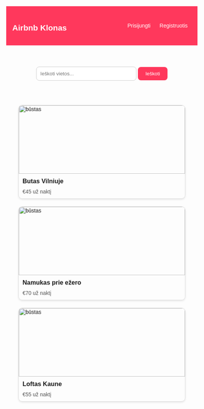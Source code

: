 
<html lang="lt">
<head>
  <meta charset="UTF-8">
  <title>Airbnb Klonas</title>
  <style>
    body { font-family: Arial, sans-serif; margin: 0; }
    header { background: #FF385C; color: white; padding: 1rem; }
    nav { display: flex; justify-content: space-between; align-items: center; }
    nav a { color: white; margin: 0 10px; text-decoration: none; }
    .search { text-align: center; margin: 2rem; }
    .cards { display: grid; grid-template-columns: repeat(auto-fill, minmax(250px, 1fr)); gap: 20px; padding: 2rem; }
    .card { border: 1px solid #ddd; border-radius: 10px; overflow: hidden; box-shadow: 0 2px 5px rgba(0,0,0,0.1); }
    .card img { width: 100%; height: 180px; object-fit: cover; }
    .card h3 { margin: 10px; }
    .card p { margin: 10px; color: #555; }
  </style>
</head>
<body>
  <header>
    <nav>
      <h1>Airbnb Klonas</h1>
      <div>
        <a href="#">Prisijungti</a>
        <a href="#">Registruotis</a>
      </div>
    </nav>
  </header>

  <div class="search">
    <input type="text" placeholder="Ieškoti vietos..." style="padding:10px; width:60%; border-radius:8px; border:1px solid #ccc;">
    <button style="padding:10px 20px; border:none; border-radius:8px; background:#FF385C; color:white;">Ieškoti</button>
  </div>

  <section class="cards">
    <div class="card">
      <img src="https://picsum.photos/400/200?random=1" alt="būstas">
      <h3>Butas Vilniuje</h3>
      <p>€45 už naktį</p>
    </div>
    <div class="card">
      <img src="https://picsum.photos/400/200?random=2" alt="būstas">
      <h3>Namukas prie ežero</h3>
      <p>€70 už naktį</p>
    </div>
    <div class="card">
      <img src="https://picsum.photos/400/200?random=3" alt="būstas">
      <h3>Loftas Kaune</h3>
      <p>€55 už naktį</p>
    </div>
  </section>
</body>
</html>
